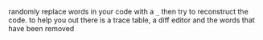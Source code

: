 randomly replace words in your code with a `_` then try to reconstruct the code. to help you out there is a trace table, a diff editor and the words that have been removed

